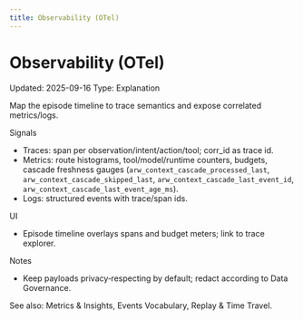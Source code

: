 ```yaml
---
title: Observability (OTel)
---
```


# Observability (OTel)
Updated: 2025-09-16
Type: Explanation

Map the episode timeline to trace semantics and expose correlated metrics/logs.

Signals
- Traces: span per observation/intent/action/tool; corr_id as trace id.
- Metrics: route histograms, tool/model/runtime counters, budgets, cascade freshness gauges (`arw_context_cascade_processed_last`, `arw_context_cascade_skipped_last`, `arw_context_cascade_last_event_id`, `arw_context_cascade_last_event_age_ms`).
- Logs: structured events with trace/span ids.

UI
- Episode timeline overlays spans and budget meters; link to trace explorer.

Notes
- Keep payloads privacy‑respecting by default; redact according to Data Governance.

See also: Metrics & Insights, Events Vocabulary, Replay & Time Travel.
